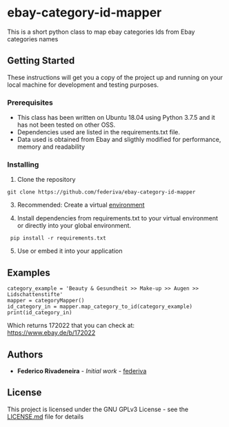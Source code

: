 # ebay-category-id-mapper
This is a short python class to map ebay categories Ids from Ebay categories names

## Getting Started

These instructions will get you a copy of the project up and running on your local machine for development and testing purposes.

### Prerequisites

* This class has been written on Ubuntu 18.04 using Python 3.7.5 and it has not been tested on other OSS. 
* Dependencies used are listed in the requirements.txt file.  
* Data used is obtained from Ebay and sligthly modified for performance, memory and readability

### Installing

1. Clone the repository
```
git clone https://github.com/federiva/ebay-category-id-mapper
```
3. Recommended: Create a virtual [environment](https://docs.python.org/3/library/venv.html)

4. Install dependencies from requirements.txt to your virtual environment or directly into your global environment.
```
 pip install -r requirements.txt 
```
5. Use or embed it into your application

## Examples

```
category_example = 'Beauty & Gesundheit >> Make-up >> Augen >> Lidschattenstifte'
mapper = categoryMapper()
id_category_in = mapper.map_category_to_id(category_example)
print(id_category_in)
```
Which returns 172022 that you can check at:  
https://www.ebay.de/b/172022

## Authors

* **Federico Rivadeneira** - *Initial work* - [federiva](https://github.com/federiva)

## License

This project is licensed under the GNU GPLv3 License - see the [LICENSE.md](LICENSE.md) file for details
